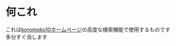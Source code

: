 # 何これ
これは[koromoko10ホームページ](https://koromoko10-homepage.jimdofree.com)の高度な検索機能で使用するものです<br>
多分すぐ消します